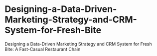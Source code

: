 # Designing-a-Data-Driven-Marketing-Strategy-and-CRM-System-for-Fresh-Bite
Designing a Data-Driven Marketing Strategy and CRM System for Fresh Bite: A Fast-Casual Restaurant Chain
